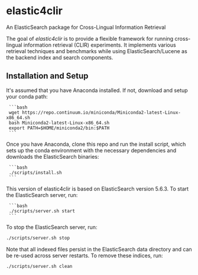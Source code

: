 # elastic4clir
An ElasticSearch package for Cross-Lingual Information Retrieval

The goal of *elastic4clir* is to provide a flexible framework for running cross-lingual information retrieval (CLIR) experiments. It implements various retrieval techniques and benchmarks while using ElasticSearch/Lucene as the backend index and search components.


## Installation and Setup

It's assumed that you have Anaconda installed. If not, download and setup your conda path:

     ```bash
     wget https://repo.continuum.io/miniconda/Miniconda2-latest-Linux-x86_64.sh
     bash Miniconda2-latest-Linux-x86_64.sh
     export PATH=$HOME/miniconda2/bin:$PATH
     ```

Once you have Anaconda, clone this repo and run the install script, which sets up the conda environment with the necessary dependencies and downloads the ElasticSearch binaries:

     ```bash
     ./scripts/install.sh
     ```

This version of elastic4clir is based on ElasticSearch version 5.6.3. To start the ElasticSearch server, run:

     ```bash
     ./scripts/server.sh start
     ```

To stop the ElasticSearch server, run:

   ```bash
   ./scripts/server.sh stop
   ```

Note that all indexed files persist in the ElasticSearch data directory and can be re-used across server restarts. To remove these indices, run:

   ```bash
   ./scripts/server.sh clean
   ```

